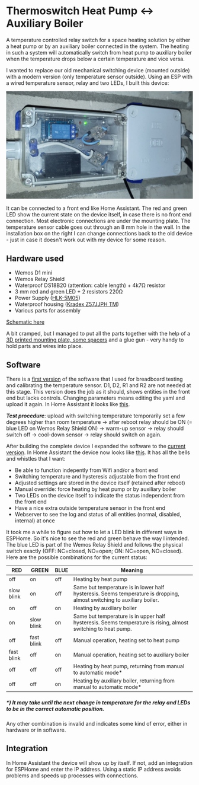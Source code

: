 # Thermoswitch Heat Pump ↔ Auxiliary Boiler
A temperature controlled relay switch for a space heating solution by either a heat pump or by an auxiliary boiler connected in the system. The heating in such a system will automatically switch from heat pump to auxiliary boiler when the temperature drops below a certain temperature and vice versa.

I wanted to replace our old mechanical switching device (mounted outside) with a modern version (only temperature sensor outside). Using an ESP with a wired temperature sensor, relay and two LEDs, I built this device:

<picture><img alt="device photo" src="schematics/device.jpg"></picture>

It can be connected to a front end like Home Assistant. The red and green LED show the current state on the device itself, in case there is no front end connection. Most electronic connections are under the mounting plate. The temperature sensor cable goes out through an 8 mm hole in the wall. In the installation box on the right I can change connections back to the old device - just in case it doesn't work out with my device for some reason.

## Hardware used
+ Wemos D1 mini
+ Wemos Relay Shield
+ Waterproof DS18B20 (attention: cable length) + 4k7Ω resistor
+ 3 mm red and green LED + 2 resistors 220Ω
+ Power Supply ([HLK-5M05](https://www.tinytronics.nl/shop/nl/power/voedingen/5v/hi-link-pcb-voeding-5vdc-1a-hlk-5m05))
+ Waterproof housing ([Kradex Z57JJPH TM](https://www.tinytronics.nl/shop/en/tools-and-mounting/enclosures/universal/kradex-enclosure-118x78x55mm-ip65-grey-transparent-z57jph-tm-abs))
+ Various parts for assembly

[Schematic here](schematics/Thermoswitch%20Heat%20Pump.pdf)

A bit cramped, but I managed to put all the parts together with the help of a [3D printed mounting plate, some spacers](https://www.thingiverse.com/thing:5754060) and a glue gun - very handy to hold parts and wires into place.

## Software
There is a [first version](esphome/thermoswitch-heatpump-first.yaml) of the software that I used for breadboard testing and calibrating the temperature sensor. D1, D2, R1 and R2 are not needed at this stage. This version does the job as it should, shows entities in the front end but lacks controls. Changing parameters means editing the yaml and upload it again. In Home Assistant it looks like [this](homeassistant/Thermoswitch%20Heat%20Pump%20First.png).

***Test procedure***: upload with switching temperature temporarily set a few degrees higher than room temperature → after reboot relay should be ON (= blue LED on Wemos Relay Shield ON) → warm-up sensor → relay should switch off → cool-down sensor → relay should switch on again.

After building the complete device I expanded the software to the [current version](esphome/thermoswitch-heatpump.yaml). In Home Assistant the device now looks like [this](homeassistant/Thermoswitch%20Heat%20Pump.png). It has all the bells and whistles that I want:

+ Be able to function indepently from Wifi and/or a front end
+ Switching temperature and hysteresis adjustable from the front end
+ Adjusted settings are stored in the device itself (retained after reboot)
+ Manual override: force heating by heat pump or by auxiliary boiler
+ Two LEDs on the device itself to indicate the status independent from the front end
+ Have a nice extra outside temperature sensor in the front end
+ Webserver to see the log and status of all entities (normal, disabled, internal) at once

It took me a while to figure out how to let a LED blink in different ways in ESPHome. So it's nice to see the red and green behave the way I intended. The blue LED is part of the Wemos Relay Shield and follows the physical switch exactly (OFF: NC=closed, NO=open; ON: NC=open, NO=closed). Here are the possible combinations for the current status:

| RED  				| GREEN 			| BLUE 	| Meaning		|
| - 					| -						| -			| -					|
| off					| on    			| off  	| Heating by heat pump |
| slow blink	|	on					| off		| Same but temperature is in lower half hysteresis. Seems temperature is dropping, almost switching to auxiliary boiler. |
| on   				| off   			| on   	| Heating by auxiliary boiler |
|	on					| slow blink	|	on		| Same but temperature is in upper half hysteresis. Seems temperature is rising, almost switching to heat pump.
| off					| fast blink	| off		| Manual operation, heating set to heat pump |
| fast blink	|	off					| on		| Manual operation, heating set to auxiliary boiler |
| off					| off					| off		| Heating by heat pump, returning from manual to automatic mode* |
| off					| off					| on		| Heating by auxiliary boiler, returning from manual to automatic mode* |

##### *) It may take until the next change in temperature for the relay and LEDs to be in the correct automatic position.

Any other combination is invalid and indicates some kind of error, either in hardware or in software.

## Integration
In Home Assistant the device will show up by itself. If not, add an integration for ESPHome and enter the IP address. Using a static IP address avoids problems and speeds up processes with connections.

